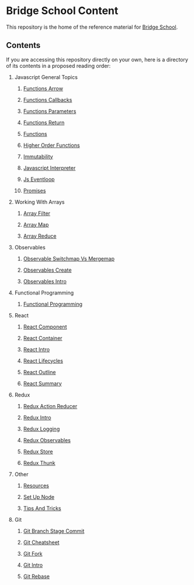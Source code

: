 # Bridge School Content

This repository is the home of the reference material for [Bridge School](http://www.bridgeschool.io).

## Contents

If you are accessing this repository directly on your own, here is a directory of its contents in a proposed reading order:

<!---generated start--> 
1. Javascript General Topics
    
    1. [Functions Arrow](./resources/1-Javascript-General-Topics/functions-arrow.md)

    1. [Functions Callbacks](./resources/1-Javascript-General-Topics/functions-callbacks.md)

    1. [Functions Parameters](./resources/1-Javascript-General-Topics/functions-parameters.md)

    1. [Functions Return](./resources/1-Javascript-General-Topics/functions-return.md)

    1. [Functions](./resources/1-Javascript-General-Topics/functions.md)

    1. [Higher Order Functions](./resources/1-Javascript-General-Topics/higher-order-functions.md)

    1. [Immutability](./resources/1-Javascript-General-Topics/immutability.md)

    1. [Javascript Interpreter](./resources/1-Javascript-General-Topics/javascript-interpreter.md)

    1. [Js Eventloop](./resources/1-Javascript-General-Topics/js-eventloop.md)

    1. [Promises](./resources/1-Javascript-General-Topics/promises.md)

2. Working With Arrays
    
    1. [Array Filter](./resources/2-Working-With-Arrays/array-filter.md)

    1. [Array Map](./resources/2-Working-With-Arrays/array-map.md)

    1. [Array Reduce](./resources/2-Working-With-Arrays/array-reduce.md)

4. Observables
    
    1. [Observable Switchmap Vs Mergemap](./resources/4-Observables/observable-switchmap-vs-mergemap.md)

    1. [Observables Create](./resources/4-Observables/observables-create.md)

    1. [Observables Intro](./resources/4-Observables/observables-intro.md)

3. Functional Programming
    
    1. [Functional Programming](./resources/3-Functional-Programming/functional-programming.md)

5. React
    
    1. [React Component](./resources/5-React/react-component.md)

    1. [React Container](./resources/5-React/react-container.md)

    1. [React Intro](./resources/5-React/react-intro.md)

    1. [React Lifecycles](./resources/5-React/react-lifecycles.md)

    1. [React Outline](./resources/5-React/react-outline.md)

    1. [React Summary](./resources/5-React/react-summary.md)

6. Redux
    
    1. [Redux Action Reducer](./resources/6-Redux/redux-action-reducer.md)

    1. [Redux Intro](./resources/6-Redux/redux-intro.md)

    1. [Redux Logging](./resources/6-Redux/redux-logging.md)

    1. [Redux Observables](./resources/6-Redux/redux-observables.md)

    1. [Redux Store](./resources/6-Redux/redux-store.md)

    1. [Redux Thunk](./resources/6-Redux/redux-thunk.md)

8. Other
    
    1. [Resources](./resources/8-Other/resources.md)

    1. [Set Up Node](./resources/8-Other/set-up-node.md)

    1. [Tips And Tricks](./resources/8-Other/tips-and-tricks.md)

7. Git
    
    1. [Git Branch Stage Commit](./resources/7-Git/git-branch-stage-commit.md)

    1. [Git Cheatsheet](./resources/7-Git/git-cheatsheet.md)

    1. [Git Fork](./resources/7-Git/git-fork.md)

    1. [Git Intro](./resources/7-Git/git-intro.md)

    1. [Git Rebase](./resources/7-Git/git-rebase.md)
 <!---generated end-->